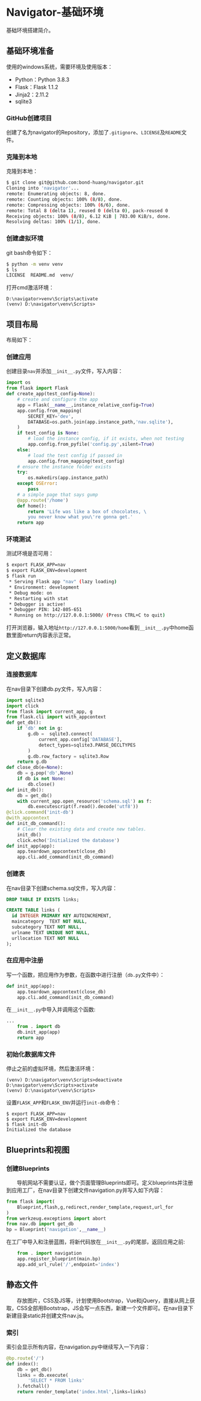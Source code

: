 # Navigator-基础环境
基础环境搭建简介。
## 基础环境准备
使用的windows系统，需要环境及使用版本：
- Python：Python 3.8.3
- Flask：Flask 1.1.2
- Jinja2：2.11.2
- sqlite3

### GitHub创建项目
创建了名为navigator的Repository，添加了`.gitignore`、`LICENSE`及`README`文件。
### 克隆到本地
克隆到本地：
```sh
$ git clone git@github.com:bond-huang/navigator.git
Cloning into 'navigator'...
remote: Enumerating objects: 8, done.
remote: Counting objects: 100% (8/8), done.
remote: Compressing objects: 100% (6/6), done.
remote: Total 8 (delta 1), reused 0 (delta 0), pack-reused 0
Receiving objects: 100% (8/8), 6.12 KiB | 783.00 KiB/s, done.
Resolving deltas: 100% (1/1), done.
```
### 创建虚拟环境
git bash命令如下：
```sh
$ python -m venv venv
$ ls
LICENSE  README.md  venv/
```
打开cmd激活环境：
```
D:\navigator>venv\Scripts\activate
(venv) D:\navigator\venv\Scripts>
```
## 项目布局
布局如下：
### 创建应用
创建目录`nav`并添加`__init__.py`文件，写入内容：
```py
import os
from flask import Flask
def create_app(test_config=None):
    # create and configure the app
    app = Flask(__name__,instance_relative_config=True)
    app.config.from_mapping(
        SECRET_KEY='dev',
        DATABASE=os.path.join(app.instance_path,'nav.sqlite'),
    )
    if test_config is None:
        # load the instance config, if it exists, when not testing
        app.config.from_pyfile('config.py',silent=True)
    else:
        # load the test config if passed in
        app.config.from_mapping(test_config)
    # ensure the instance folder exists
    try:
        os.makedirs(app.instance_path)
    except OSError:
        pass
    # a simple page that says gump
    @app.route('/home')
    def home():
        return 'Life was like a box of chocolates, \
        you never know what you\'re gonna get.'
    return app
```
### 环境测试
测试环境是否可用：
```sh
$ export FLASK_APP=nav
$ export FLASK_ENV=development
$ flask run
 * Serving Flask app "nav" (lazy loading)
 * Environment: development
 * Debug mode: on
 * Restarting with stat
 * Debugger is active!
 * Debugger PIN: 142-805-651
 * Running on http://127.0.0.1:5000/ (Press CTRL+C to quit)
```
打开浏览器，输入地址`http://127.0.0.1:5000/home`看到`__init__.py`中home函数里面return内容表示正常。
## 定义数据库
### 连接数据库
在nav目录下创建db.py文件，写入内容：
```py
import sqlite3
import click
from flask import current_app, g
from flask.cli import with_appcontext
def get_db():
    if 'db' not in g:
        g.db =  sqlite3.connect(
            current_app.config['DATABASE'],
            detect_types=sqlite3.PARSE_DECLTYPES
        )
        g.db.row_factory = sqlite3.Row
    return g.db
def close_db(e=None):
    db = g.pop('db',None)
    if db is not None:
        db.close()
def init_db():
    db = get_db()
    with current_app.open_resource('schema.sql') as f:
        db.executescript(f.read().decode('utf8'))
@click.command('init-db')
@with_appcontext
def init_db_command():
    # Clear the existing data and create new tables.
    init_db()
    click.echo('Initialized the database')
def init_app(app):
    app.teardown_appcontext(close_db)
    app.cli.add_command(init_db_command)
```
### 创建表
在nav目录下创建schema.sql文件，写入内容：
```sql
DROP TABLE IF EXISTS links;

CREATE TABLE links (
  id INTEGER PRIMARY KEY AUTOINCREMENT,
  maincategory  TEXT NOT NULL,
  subcategory TEXT NOT NULL,
  urlname TEXT UNIQUE NOT NULL,
  urllocation TEXT NOT NULL
);
```
### 在应用中注册
写一个函数，把应用作为参数，在函数中进行注册（`db.py`文件中）：
```python
def init_app(app):
    app.teardown_appcontext(close_db)
    app.cli.add_command(init_db_command)
```
在`__init__.py`中导入并调用这个函数:
```python
...
    from . import db
    db.init_app(app)
    return app
```
### 初始化数据库文件
停止之前的虚拟环境，然后激活环境：
```
(venv) D:\navigator\venv\Scripts>deactivate
D:\navigator\venv\Scripts>activate
(venv) D:\navigator\venv\Scripts>
```
设置`FLASK_APP`和`FLASK_ENV`并运行`init-db`命令：
```
$ export FLASK_APP=nav
$ export FLASK_ENV=development
$ flask init-db
Initialized the database
```
## Blueprints和视图
### 创建Blueprints
&#8195;&#8195;导航网站不需要认证，做个页面管理Blueprints即可。定义blueprints并注册到应用工厂，在nav目录下创建文件navigation.py并写入如下内容：
```python
from flask import(
    Blueprint,flash,g,redirect,render_template,request,url_for
)
from werkzeug.exceptions import abort
from nav.db import get_db
bp = Blueprint('navigation',__name__)
```
在工厂中导入和注册蓝图，将新代码放在`__init__.py`的尾部，返回应用之前:
```python
    from . import navigation
    app.register_blueprint(main.bp)
    app.add_url_rule('/',endpoint='index')
```
## 静态文件
&#8195;&#8195;存放图片，CSS及JS等，计划使用Bootstrap，Vue和jQuery，直接从网上获取，CSS全部用Bootstrap，JS会写一点东西，新建一个文件即可。在nav目录下新建目录static并创建文件nav.js。

### 索引
索引会显示所有内容，在navigation.py中继续写入一下内容：
```python
@bp.route('/')
def index():
    db = get_db()
    links = db.execute(
        'SELECT * FROM links'
    ).fetchall()
    return render_template('index.html',links=links)
```
